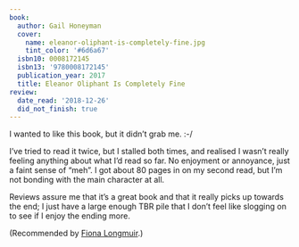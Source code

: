 ```yaml
---
book:
  author: Gail Honeyman
  cover:
    name: eleanor-oliphant-is-completely-fine.jpg
    tint_color: '#6d6a67'
  isbn10: 0008172145
  isbn13: '9780008172145'
  publication_year: 2017
  title: Eleanor Oliphant Is Completely Fine
review:
  date_read: '2018-12-26'
  did_not_finish: true
---
```


I wanted to like this book, but it didn’t grab me. :-/

I’ve tried to read it twice, but I stalled both times, and realised I wasn’t really feeling anything about what I’d read so far. No enjoyment or annoyance, just a faint sense of “meh”. I got about 80 pages in on my second read, but I’m not bonding with the main character at all.

Reviews assure me that it’s a great book and that it really picks up towards the end; I just have a large enough TBR pile that I don’t feel like slogging on to see if I enjoy the ending more.

(Recommended by [Fiona Longmuir](https://twitter.com/escapologistfi/status/977939339526238210).)